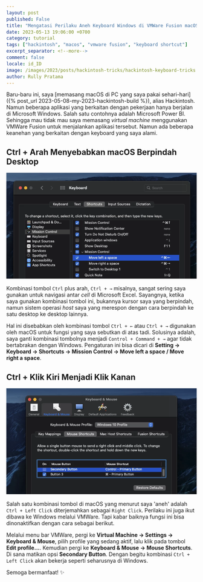 ```yaml
---
layout: post
published: False
title: "Mengatasi Perilaku Aneh Keyboard Windows di VMWare Fusion macOS"
date: 2023-05-13 19:06:00 +0700
category: tutorial
tags: ["hackintosh", "macos", "vmware fusion", "keyboard shortcut"]
excerpt_separator: <!--more-->
comment: false
locale: id_ID
image: /images/2023/posts/hackintosh-tricks/hackintosh-keyboard-tricks.jpeg
author: Rully Pratama
---
```


Baru-baru ini, saya [memasang macOS di PC yang saya pakai sehari-hari]({% post_url 2023-05-08-my-2023-hackintosh-build %}), alias Hackintosh. Namun beberapa aplikasi yang berkaitan dengan pekerjaan hanya berjalan di Microsoft Windows. Salah satu contohnya adalah Microsoft Power BI. Sehingga mau tidak mau saya memasang *virtual machine* menggunakan VMWare Fusion untuk menjalankan aplikasi tersebut. Namun ada beberapa keanehan yang berkaitan dengan keyboard yang saya alami.
<!--more-->

## Ctrl + Arah Menyebabkan macOS Berpindah Desktop

![Ubah pengaturan kombinasi tombol Ctrl + arah di macOS](/images/2023/posts/hackintosh-tricks/ubah-pengaturan-move-space-macos.webp)

Kombinasi tombol `Ctrl` plus arah, `Ctrl + →` misalnya, sangat sering saya gunakan untuk navigasi antar *cell* di Microsoft Excel. Sayangnya, ketika saya gunakan kombinasi tombol ini, bukannya kursor saya yang berpindah, namun sistem operasi *host* saya yang merespon dengan cara berpindah ke satu desktop ke desktop lainnya.

Hal ini disebabkan oleh kombinasi tombol `Ctrl + ←` atau `Ctrl + →` digunakan oleh macOS untuk fungsi yang saya sebutkan di atas tadi. Solusinya adalah, saya ganti kombinasi tombolnya menjadi `Control + Command + →` agar tidak bertabrakan dengan Windows. Pengaturan ini bisa dicari di **Setting → Keyboard → Shortcuts → Mission Control → Move left a space / Move right a space**.

## Ctrl + Klik Kiri Menjadi Klik Kanan

![Ubah pengaturan secondary click di VMWare di macOS](/images/2023/posts/hackintosh-tricks/ubah-pengaturan-secondary-button-mouse-vmware-macos.webp)

Salah satu kombinasi tombol di macOS yang menurut saya 'aneh' adalah `Ctrl + Left Click` diterjemahkan sebagai `Right Click`. Perilaku ini juga ikut dibawa ke Windows melalui VMWare. Tapi kabar baiknya fungsi ini bisa dinonaktifkan dengan cara sebagai berikut.

Melalui menu bar VMWare, pergi ke **Virtual Machine → Settings → Keyboard & Mouse**, pilih profile yang sedang aktif, lalu klik pada tombol **Edit profile...**. Kemudian pergi ke **Keyboard & Mouse → Mouse Shortcuts**. Di sana matikan opsi **Secondary Button**. Dengan begitu kombinasi `Ctrl + Left Click` akan bekerja seperti seharusnya di Windows.

Semoga bermanfaat! ✨